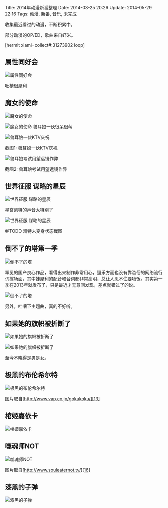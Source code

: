 Title: 2014年动漫新番整理
Date: 2014-03-25 20:26
Update: 2014-05-29 22:16
Tags: 动漫, 新番, 音乐, 未完成

[1]: /static/images/cartoon/ShuXingTongHaoHui.jpg
[2]: /static/images/cartoon/MoNvDeShiMing.jpg
[3]: /static/images/cartoon/MoNvDeShiMing1.jpg
[4]: /static/images/cartoon/MoNvDeShiMing2.jpg
[5]: /static/images/cartoon/MoNvDeShiMing3.jpg
[6]: /static/images/cartoon/ShiJieZhengFuMouLueDeXingChen.jpg
[7]: /static/images/cartoon/ShiJieZhengFuMouLueDeXingChen1.jpg
[8]: /static/images/cartoon/DaoBuLiaoDeTaS1.jpg
[9]: /static/images/cartoon/DaoBuLiaoDeTaS1_1.jpg
[10]: /static/images/cartoon/RuGuoTaDeQiZhiBeiZheDuanLe.jpg
[11]: /static/images/cartoon/RuGuoTaDeQiZhiBeiZheDuanLe2.jpg
[12]: /static/images/cartoon/JiHeiDeBuLunXiErTe.jpg
[13]: http://www.vap.co.jp/gokukoku/
[14]: /static/images/cartoon/GuanJiJiaYiKa.jpg
[15]: /static/images/cartoon/ShiHunShiNot.jpg
[16]: http://www.souleaternot.tv/
[17]: /static/images/cartoon/QiHeiDeZiDan.jpg

收集最近看过的动漫，不断积累中。

部分动漫的OP/ED，歌曲来自虾米。

[hermit xiami=collect#:31273902 loop]

## 属性同好会
![属性同好会][1]

吐槽很犀利

## 魔女的使命
![魔女的使命][2]

![魔女的使命][3]
兽耳娘一伙很呆很萌

![兽耳娘一伙KTV庆祝][4]

截图1: 兽耳娘一伙KTV庆祝

![兽耳娘考试用望远镜作弊][5]

截图2: 兽耳娘考试用望远镜作弊

## 世界征服 谋略的星辰
![世界征服 谋略的星辰][6]

星宫凯特的声音太特别了

![世界征服 谋略的星辰][7]

@TODO 凯特未变身状态截图

## 倒不了的塔第一季

![倒不了的塔][8]

罕见的国产良心作品，看得出来制作非常用心，逗乐方面也没有靠滥俗的网络流行词撑场面，其中娃犀利的配音和台词都非常高明，总让人忍不住要喷饭。其实第一季在2013年就发布了，只是最近才无意间发现，差点就错过了的说。

![倒不了的塔][9]

另外，吐嘈下主题曲，真的不好听。

## 如果她的旗帜被折断了

![如果她的旗帜被折断了][10]

![如果她的旗帜被折断了][11]

至今不晓得是男是女。

## 极黑的布伦希尔特
![极黑的布伦希尔特][12]

<span class="text-muted">图片取自[http://www.vap.co.jp/gokukoku/][13]</span>

## 棺姬嘉依卡
![棺姬嘉依卡][14]

##  噬魂师NOT
![噬魂师NOT][15]

<span class="text-muted">图片取自[http://www.souleaternot.tv/][16]</span>

## 漆黑的子弹
![漆黑的子弹][17]

